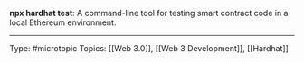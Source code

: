 **npx hardhat test**: A command-line tool for testing smart contract code in a local Ethereum environment.
___
Type: #microtopic 
Topics: [[Web 3.0]], [[Web 3 Development]], [[Hardhat]]

